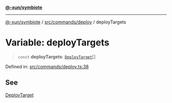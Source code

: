 [**@-xun/symbiote**](../../../../README.md)

***

[@-xun/symbiote](../../../../README.md) / [src/commands/deploy](../README.md) / deployTargets

# Variable: deployTargets

> `const` **deployTargets**: [`DeployTarget`](../enumerations/DeployTarget.md)[]

Defined in: [src/commands/deploy.ts:38](https://github.com/Xunnamius/symbiote/blob/32027a085b8c7c4a98bb8de413916d57db0fd040/src/commands/deploy.ts#L38)

## See

[DeployTarget](../enumerations/DeployTarget.md)
